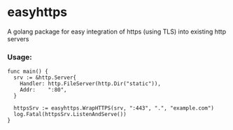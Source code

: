 # easyhttps
A golang package for easy integration of https (using TLS) into existing http servers

### Usage:

    func main() {
      srv := &http.Server{
        Handler: http.FileServer(http.Dir("static")),
        Addr:    ":80",
      }

      httpsSrv := easyhttps.WrapHTTPS(srv, ":443", ".", "example.com")
      log.Fatal(httpsSrv.ListenAndServe())
    }
   